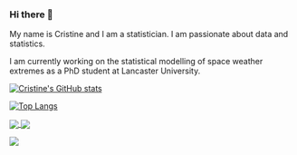 ### Hi there 👋

My name is Cristine and I am a statistician. I am passionate about data and statistics. 

I am currently working on the statistical modelling of space weather extremes as a PhD student at Lancaster University.

[![Cristine's GitHub stats](https://github-readme-stats.vercel.app/api?username=rauberc&show_icons=true)](https://github.com/rauberc/github-readme-stats)

[![Top Langs](https://github-readme-stats.vercel.app/api/top-langs/?username=rauberc&layout=compact)](https://github.com/rauberc/github-readme-stats)


<a href="https://github.com/anuraghazra/github-readme-stats">
  <img align="center" src="https://github-readme-stats.vercel.app/api/pin/?username=anuraghazra&repo=github-readme-stats" />
</a>
<a href="https://github.com/anuraghazra/convoychat">
  <img align="center" src="https://github-readme-stats.vercel.app/api/pin/?username=anuraghazra&repo=convoychat" />
</a>

![](https://komarev.com/ghpvc/?username=rauberc&label=Times+this+page+has+been+viewed&color=blueviolet&style=for-the-badge)


<!-- Along my journey as a researcher I have published some works that you can find below.


<!-- Here you can find some projects I have done.




<!--
**rauberc/rauberc** is a ✨ _special_ ✨ repository because its `README.md` (this file) appears on your GitHub profile.

Here are some ideas to get you started:

- 🔭 I’m currently working on ...
- 🌱 I’m currently learning ...
- 👯 I’m looking to collaborate on ...
- 🤔 I’m looking for help with ...
- 💬 Ask me about ...
- 📫 How to reach me: ...
- 😄 Pronouns: ...
- ⚡ Fun fact: ...
-->
